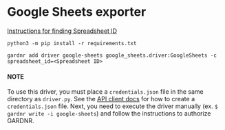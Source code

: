 # Google Sheets exporter

[Instructions for finding Spreadsheet ID](https://developers.google.com/sheets/api/guides/concepts#spreadsheet_id)

```
python3 -m pip install -r requirements.txt

gardnr add driver google-sheets google_sheets.driver:GoogleSheets -c spreadsheet_id=<Spreadsheet ID>
```

#### NOTE
To use this driver, you must place a `credentials.json` file in the same directory as `driver.py`. See the [API client docs](https://developers.google.com/sheets/api/quickstart/python) for how to create a `credentials.json` file. Next, you need to execute the driver manually (ex. `$ gardnr write -i google-sheets`) and follow the instructions to authorize GARDNR.

